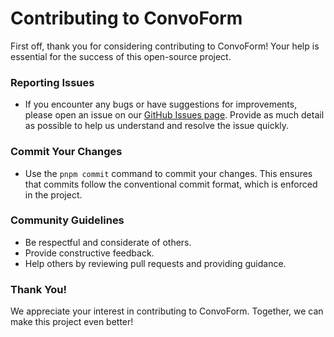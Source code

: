 # Contributing to ConvoForm

First off, thank you for considering contributing to ConvoForm! Your help is
essential for the success of this open-source project.

### Reporting Issues

- If you encounter any bugs or have suggestions for improvements, please open an
  issue on our
  [GitHub Issues page](https://github.com/growupanand/ConvoForm/issues). Provide
  as much detail as possible to help us understand and resolve the issue
  quickly.

### Commit Your Changes

- Use the `pnpm commit` command to commit your changes. This ensures that
  commits follow the conventional commit format, which is enforced in the
  project.

### Community Guidelines

- Be respectful and considerate of others.
- Provide constructive feedback.
- Help others by reviewing pull requests and providing guidance.

### Thank You!

We appreciate your interest in contributing to ConvoForm. Together, we can make
this project even better!
